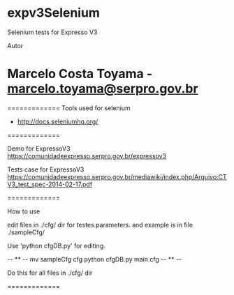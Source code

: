 expv3Selenium
=============

Selenium tests for Expresso V3

Autor 
# Marcelo Costa Toyama - marcelo.toyama@serpro.gov.br

=============
Tools used for selenium

* http://docs.seleniumhq.org/

=============

Demo for ExpressoV3
https://comunidadeexpresso.serpro.gov.br/expressov3

Tests case for ExpressoV3
https://comunidadeexpresso.serpro.gov.br/mediawiki/index.php/Arquivo:CTV3_test_spec-2014-02-17.pdf

=============

How to use

edit files in ./cfg/ dir for testes parameters.
and example is in file ./sampleCfg/

Use 'python cfgDB.py' for editing.

-- ** -- 
mv sampleCfg cfg
python cfgDB.py main.cfg
-- ** --

Do this for all files in ./cfg/ dir

=============


